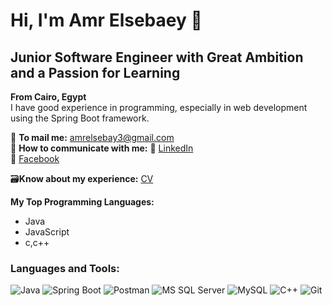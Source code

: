 # Hi, I'm Amr Elsebaey 👋
## Junior Software Engineer with Great Ambition and a Passion for Learning
**From Cairo, Egypt**  
I have good experience in programming, especially in web development using the Spring Boot framework.

📧 **To mail me:** [amrelsebay3@gmail.com](mailto:amrelsebay3@gmail.com)  
📧 **How to communicate with me:**
🔗 [LinkedIn](https://www.linkedin.com/in/amr-elsebaey/)  
🔗 [Facebook](https://www.facebook.com/amrelseba3y.1999)

🗃️**Know about my experience:** [CV](https://drive.google.com/file/d/14cMUCDrSslieqfjamkO6yU5lx-osVj97/view?usp=sharing)

**My Top Programming Languages:**  
- Java  
- JavaScript
- c,c++

### Languages and Tools:
<p>
  <img src="https://iconduck.com/icons/13084/java-original" alt="Java" />
    <img src="https://img.shields.io/badge/Spring%20Boot-6DB33F?style=flat-square&logo=spring" alt="Spring Boot" />
    <img src="https://img.shields.io/badge/Postman-FF6C37?style=flat-square&logo=postman" alt="Postman" />
    <img src="https://img.shields.io/badge/MS SQL Server-CC2927?style=flat-square&logo=microsoftsqlserver" alt="MS SQL Server" />
  <img src="https://img.shields.io/badge/MySQL-005C8D?style=flat-square&logo=mysql" alt="MySQL" />
    <img src="https://img.shields.io/badge/C%2B%2B-00599C?style=flat-square&logo=c%2B%2B" alt="C++" />
  <img src="https://img.shields.io/badge/Git-F05032?style=flat-square&logo=git" alt="Git" />
</p>

